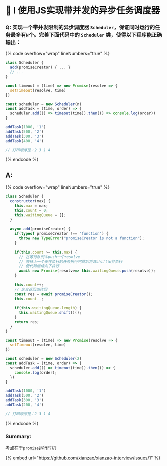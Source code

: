 # 📝 I 使用JS实现带并发的异步任务调度器

### Q: 实现一个带并发限制的异步调度器 `Scheduler`，保证同时运行的任务最多有`N`个。完善下面代码中的 `Scheduler` 类，使得以下程序能正确输出：

{% code overflow="wrap" lineNumbers="true" %}
```javascript
class Scheduler {
  add(promiseCreator) { ... }
  // ...
}

const timeout = (time) => new Promise(resolve => {
  setTimeout(resolve, time)
})

const scheduler = new Scheduler(n)
const addTask = (time, order) => {
  scheduler.add(() => timeout(time)).then(() => console.log(order))
}

addTask(1000, '1')
addTask(500, '2')
addTask(300, '3')
addTask(400, '4')

// 打印顺序是：2 3 1 4
```
{% endcode %}

## A:

{% code overflow="wrap" lineNumbers="true" %}
```javascript
class Scheduler {
  constructor(max) {
    this.max = max;
    this.count = 0;
    this.waitingQueue = [];
  }
  
  async add(promiseCreator) {
    if(typeof promiseCreator !== 'function') {
      throw new TypeError("promiseCreator is not a function");
    }
    
    if(this.count >= this.max) {
      // 在等待队列中push一个resolve
      // 等待上一个正在执行的任务执行完成后将其shift出并执行
      // 使代码继续向下执行
      await new Promise(resolve=> this.waitingQueue.push(resolve));
    }
    
    this.count++;
    // 定义返回值传回
    const res = await promiseCreator();
    this.count--;
    
    if(this.waitingQueue.length) {
      this.waitingQueue.shift()();
    }
    return res;
  }
}

const timeout = (time) => new Promise(resolve => {
  setTimeout(resolve, time)
})

const scheduler = new Scheduler(2)
const addTask = (time, order) => {
  scheduler.add(() => timeout(time)).then(() => {
    console.log(order);
  })
}

addTask(1000, '1')
addTask(500, '2')
addTask(300, '3')
addTask(200, '4')

// 打印顺序是：2 3 1 4
```
{% endcode %}

### Summary:

考点在于`promise`运行时机





{% embed url="https://github.com/xianzao/xianzao-interview/issues/1" %}
